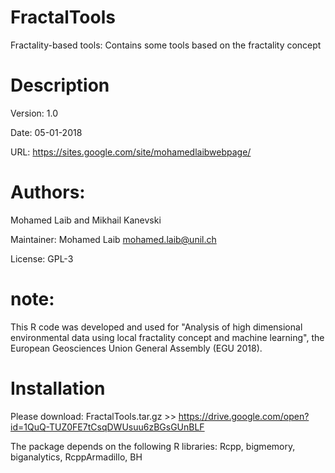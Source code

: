 # FractalTools
Fractality-based tools: Contains some tools based on the fractality concept


# Description
Version: 1.0

Date: 05-01-2018

URL: https://sites.google.com/site/mohamedlaibwebpage/

# Authors: 
Mohamed Laib and Mikhail Kanevski

Maintainer: Mohamed Laib <mohamed.laib@unil.ch>

License: GPL-3

# note:
This R code was developed and used for "Analysis of high dimensional environmental data using local fractality concept and machine learning", the European Geosciences Union General Assembly (EGU 2018).

# Installation
Please download: FractalTools.tar.gz >> https://drive.google.com/open?id=1QuQ-TUZ0FE7tCsqDWUsuu6zBGsGUnBLF

The package depends on the following R libraries:
Rcpp, bigmemory, biganalytics, RcppArmadillo, BH

